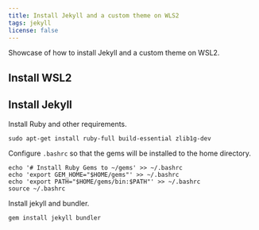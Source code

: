 ```yaml
---
title: Install Jekyll and a custom theme on WLS2
tags: jekyll
license: false
---
```


Showcase of how to install Jekyll and a custom theme on WSL2.

<!--more-->

## Install WSL2

## Install Jekyll

Install Ruby and other requirements.

```shell
sudo apt-get install ruby-full build-essential zlib1g-dev
```

Configure ```.bashrc``` so that the gems will be installed to the home directory.

```shell
echo '# Install Ruby Gems to ~/gems' >> ~/.bashrc
echo 'export GEM_HOME="$HOME/gems"' >> ~/.bashrc
echo 'export PATH="$HOME/gems/bin:$PATH"' >> ~/.bashrc
source ~/.bashrc
```

Install jekyll and bundler.

```shell
gem install jekyll bundler
```
